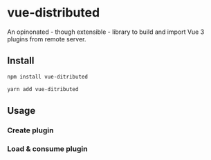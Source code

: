# vue-distributed

An opinonated - though extensible - library to build and import Vue 3 plugins from remote server.

## Install

```sh
npm install vue-ditributed
```

```sh
yarn add vue-ditributed
```

## Usage

### Create plugin

### Load & consume plugin
